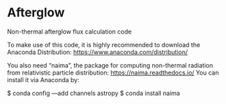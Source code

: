 # Afterglow
Non-thermal afterglow flux calculation code 

To make use of this code, it is highly recommended to download the Anaconda Distribution:
https://www.anaconda.com/distribution/

You also need “naima”, the package for computing non-thermal radiation from relativistic particle distribution:
https://naima.readthedocs.io/
You can install it via Anaconda by:

$ conda config —add channels astropy
$ conda install naima
